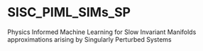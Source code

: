 # SISC_PIML_SIMs_SP
Physics Informed Machine Learning for Slow Invariant Manifolds approximations arising by Singularly Perturbed Systems
